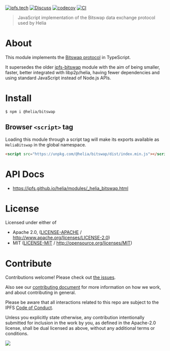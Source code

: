 [![ipfs.tech](https://img.shields.io/badge/project-IPFS-blue.svg?style=flat-square)](https://ipfs.tech)
[![Discuss](https://img.shields.io/discourse/https/discuss.ipfs.tech/posts.svg?style=flat-square)](https://discuss.ipfs.tech)
[![codecov](https://img.shields.io/codecov/c/github/ipfs/helia.svg?style=flat-square)](https://codecov.io/gh/ipfs/helia)
[![CI](https://img.shields.io/github/actions/workflow/status/ipfs/helia/main.yml?branch=main&style=flat-square)](https://github.com/ipfs/helia/actions/workflows/main.yml?query=branch%3Amain)

> JavaScript implementation of the Bitswap data exchange protocol used by Helia

# About

<!--

!IMPORTANT!

Everything in this README between "# About" and "# Install" is automatically
generated and will be overwritten the next time the doc generator is run.

To make changes to this section, please update the @packageDocumentation section
of src/index.js or src/index.ts

To experiment with formatting, please run "npm run docs" from the root of this
repo and examine the changes made.

-->

This module implements the [Bitswap protocol](https://docs.ipfs.tech/concepts/bitswap/) in TypeScript.

It supersedes the older [ipfs-bitswap](https://www.npmjs.com/package/ipfs-bitswap) module with the aim of being smaller, faster, better integrated with libp2p/helia, having fewer dependencies and using standard JavaScript instead of Node.js APIs.

# Install

```console
$ npm i @helia/bitswap
```

## Browser `<script>` tag

Loading this module through a script tag will make its exports available as `HeliaBitswap` in the global namespace.

```html
<script src="https://unpkg.com/@helia/bitswap/dist/index.min.js"></script>
```

# API Docs

- <https://ipfs.github.io/helia/modules/_helia_bitswap.html>

# License

Licensed under either of

- Apache 2.0, ([LICENSE-APACHE](LICENSE-APACHE) / <http://www.apache.org/licenses/LICENSE-2.0>)
- MIT ([LICENSE-MIT](LICENSE-MIT) / <http://opensource.org/licenses/MIT>)

# Contribute

Contributions welcome! Please check out [the issues](https://github.com/ipfs/helia/issues).

Also see our [contributing document](https://github.com/ipfs/community/blob/master/CONTRIBUTING_JS.md) for more information on how we work, and about contributing in general.

Please be aware that all interactions related to this repo are subject to the IPFS [Code of Conduct](https://github.com/ipfs/community/blob/master/code-of-conduct.md).

Unless you explicitly state otherwise, any contribution intentionally submitted for inclusion in the work by you, as defined in the Apache-2.0 license, shall be dual licensed as above, without any additional terms or conditions.

[![](https://cdn.rawgit.com/jbenet/contribute-ipfs-gif/master/img/contribute.gif)](https://github.com/ipfs/community/blob/master/CONTRIBUTING.md)
